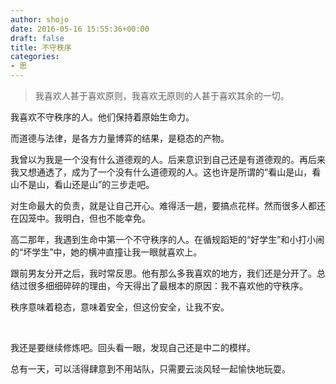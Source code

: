```yaml
---
author: shojo
date: 2016-05-16 15:55:36+00:00
draft: false
title: 不守秩序
categories:
- 思
---
```


<blockquote>我喜欢人甚于喜欢原则，我喜欢无原则的人甚于喜欢其余的一切。</blockquote>



我喜欢不守秩序的人。他们保持着原始生命力。

而道德与法律，是各方力量博弈的结果，是稳态的产物。

我曾以为我是一个没有什么道德观的人。后来意识到自己还是有道德观的。再后来我又想通透了，成为了一个没有什么道德观的人。这也许是所谓的“看山是山，看山不是山，看山还是山”的三步走吧。

对生命最大的负责，就是让自己开心。难得活一趟，要搞点花样。然而很多人都还在囚笼中。我明白，但也不能幸免。

高二那年，我遇到生命中第一个不守秩序的人。在循规蹈矩的“好学生”和小打小闹的“坏学生”中，她的横冲直撞让我一眼就喜欢上。

跟前男友分开之后，我时常反思。他有那么多我喜欢的地方，我们还是分开了。总结过很多细细碎碎的理由，今天得出了最根本的原因：我不喜欢他的守秩序。

秩序意味着稳态，意味着安全，但这份安全，让我不安。

 

我还是要继续修炼吧。回头看一眼，发现自己还是中二的模样。

总有一天，可以活得肆意到不用站队，只需要云淡风轻一起愉快地玩耍。
